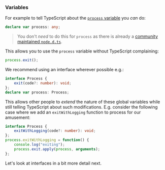 ### Variables
For example to tell TypeScript about the [`process` variable](https://nodejs.org/api/process.html) you *can* do:

```ts
declare var process: any;
```

> You don't *need* to do this for `process` as there is already a [community maintained `node.d.ts`](https://github.com/borisyankov/DefinitelyTyped/blob/master/node/node.d.ts).

This allows you to use the `process` variable without TypeScript complaining:

```ts
process.exit();
```

We recommend using an interface wherever possible e.g.:

```ts
interface Process {
    exit(code?: number): void;
};
declare var process: Process;
```

This allows other people to *extend* the nature of these global variables while still telling TypeScript about such modifications. E.g. consider the following case where we add an `exitWithLogging` function to process for our amusement:

```ts
interface Process {
    exitWithLogging(code?: number): void;
};
process.exitWithLogging = function() {
    console.log("exiting");
    process.exit.apply(process, arguments);
};
```

Let's look at interfaces in a bit more detail next.
